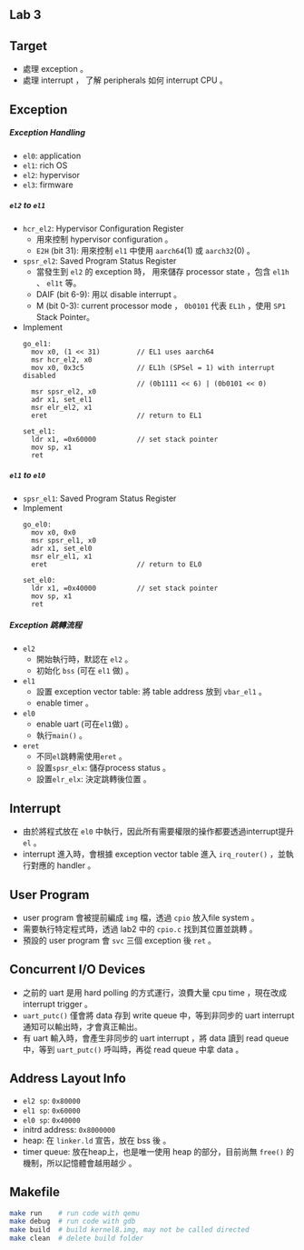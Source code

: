 Lab 3
---

## Target
- 處理 exception 。
- 處理 interrupt ， 了解 peripherals 如何 interrupt CPU 。

## Exception

##### Exception Handling
- `el0`: application
- `el1`: rich OS
- `el2`: hypervisor
- `el3`: firmware

##### `el2` to `el1`
- `hcr_el2`: Hypervisor Configuration Register
  - 用來控制 hypervisor configuration 。
  - `E2H` (bit 31): 用來控制 `el1` 中使用 `aarch64`(1) 或 `aarch32`(0) 。
- `spsr_el2`: Saved Program Status Register
  - 當發生到 `el2` 的 exception 時， 用來儲存 processor state ，包含 `el1h` 、 `el1t` 等。
  - DAIF (bit 6-9): 用以 disable interrupt 。
  - M (bit 0-3): current processor mode ， `0b0101` 代表 `EL1h` ，使用 `SP1` Stack Pointer。
- Implement
  ```armasm
  go_el1:
    mov x0, (1 << 31)         // EL1 uses aarch64
    msr hcr_el2, x0
    mov x0, 0x3c5             // EL1h (SPSel = 1) with interrupt disabled
                              // (0b1111 << 6) | (0b0101 << 0)
    msr spsr_el2, x0
    adr x1, set_el1
    msr elr_el2, x1
    eret                      // return to EL1
  
  set_el1:
    ldr x1, =0x60000          // set stack pointer 
    mov sp, x1
    ret
  ```

##### `el1` to `el0`
- `spsr_el1`: Saved Program Status Register
- Implement
  ```armasm
  go_el0:
    mov x0, 0x0
    msr spsr_el1, x0
    adr x1, set_el0
    msr elr_el1, x1
    eret                      // return to EL0
  
  set_el0:
    ldr x1, =0x40000          // set stack pointer 
    mov sp, x1
    ret
  ```

##### Exception 跳轉流程
- `el2`
  - 開始執行時，默認在 `el2` 。
  - 初始化 `bss` (可在 `el1` 做) 。
- `el1`
  - 設置 exception vector table: 將 table address 放到 `vbar_el1` 。
  - enable timer 。
- `el0`
  - enable uart (可在`el1`做) 。
  - 執行`main()` 。
- `eret`
  - 不同`el`跳轉需使用`eret` 。
  - 設置`spsr_elx`: 儲存process status 。
  - 設置`elr_elx`: 決定跳轉後位置 。

## Interrupt
- 由於將程式放在 `el0` 中執行，因此所有需要權限的操作都要透過interrupt提升 `el` 。
- interrupt 進入時，會根據 exception vector table 進入 `irq_router()` ，並執行對應的 handler 。

## User Program
- user program 會被提前編成 `img` 檔，透過 `cpio` 放入file system 。
- 需要執行特定程式時，透過 lab2 中的 `cpio.c` 找到其位置並跳轉 。
- 預設的 user program 會 `svc` 三個 exception 後 `ret` 。

## Concurrent I/O Devices
- 之前的 uart 是用 hard polling 的方式運行，浪費大量 cpu time ，現在改成 interrupt trigger 。
- `uart_putc()` 僅會將 data 存到 write queue 中，等到非同步的 uart interrupt 通知可以輸出時，才會真正輸出。
- 有 uart 輸入時，會產生非同步的 uart interrupt ，將 data 讀到 read queue 中，等到 `uart_putc()` 呼叫時，再從 read queue 中拿 data 。

## Address Layout Info
- `el2 sp`: `0x80000`
- `el1 sp`: `0x60000`
- `el0 sp`: `0x40000`
- initrd address: `0x8000000`
- heap: 在 `linker.ld` 宣告，放在 bss 後 。
- timer queue: 放在heap上，也是唯一使用 heap 的部分，目前尚無 `free()` 的機制，所以記憶體會越用越少 。

## Makefile
```sh
make run    # run code with qemu
make debug  # run code with gdb
make build  # build kernel8.img, may not be called directed
make clean  # delete build folder
```